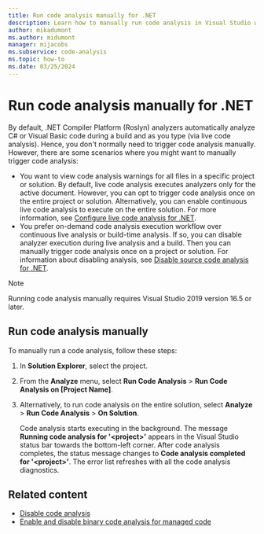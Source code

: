 ```yaml
---
title: Run code analysis manually for .NET
description: Learn how to manually run code analysis in Visual Studio with Roslyn analyzers on C# and Visual Basic code.
author: mikadumont
ms.author: midumont
manager: mijacobs
ms.subservice: code-analysis
ms.topic: how-to
ms.date: 03/25/2024
---
```


# Run code analysis manually for .NET

By default, .NET Compiler Platform (Roslyn) analyzers automatically analyze C# or Visual Basic code during a build and as you type (via live code analysis). Hence, you don't normally need to trigger code analysis manually. However, there are some scenarios where you might want to manually trigger code analysis:

- You want to view code analysis warnings for all files in a specific project or solution. By default, live code analysis executes analyzers only for the active document. However, you can opt to trigger code analysis once on the entire project or solution. Alternatively, you can enable continuous live code analysis to execute on the entire solution. For more information, see [Configure live code analysis for .NET](./configure-live-code-analysis-scope-managed-code.md).
- You prefer on-demand code analysis execution workflow over continuous live analysis or build-time analysis. If so, you can disable analyzer execution during live analysis and a build. Then you can manually trigger code analysis once on a project or solution. For information about disabling analysis, see [Disable source code analysis for .NET](disable-code-analysis.md).

> [!NOTE]
> Running code analysis manually requires Visual Studio 2019 version 16.5 or later.

## Run code analysis manually

To manually run a code analysis, follow these steps:

1. In **Solution Explorer**, select the project.

2. From the **Analyze** menu, select **Run Code Analysis** > **Run Code Analysis on [Project Name]**.

3. Alternatively, to run code analysis on the entire solution, select **Analyze** > **Run Code Analysis** > **On Solution**.

   Code analysis starts executing in the background. The message **Running code analysis for '\<project>'** appears in the Visual Studio status bar towards the bottom-left corner. After code analysis completes, the status message changes to **Code analysis completed for '\<project>'**. The error list refreshes with all the code analysis diagnostics.

## Related content

- [Disable code analysis](disable-code-analysis.md)
- [Enable and disable binary code analysis for managed code](how-to-enable-and-disable-automatic-code-analysis-for-managed-code.md)
